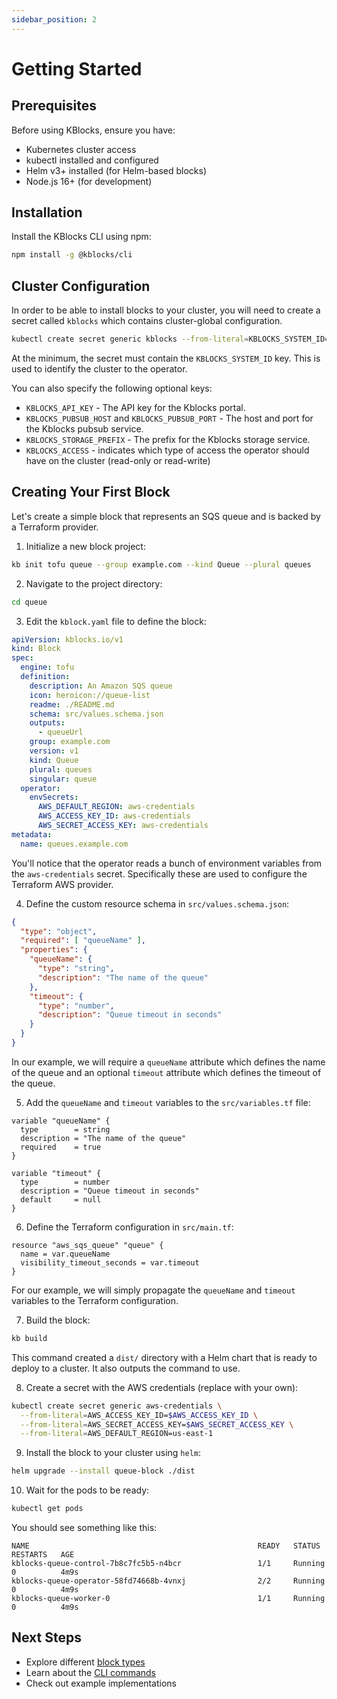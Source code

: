```yaml
---
sidebar_position: 2
---
```


# Getting Started

## Prerequisites

Before using KBlocks, ensure you have:

- Kubernetes cluster access
- kubectl installed and configured
- Helm v3+ installed (for Helm-based blocks)
- Node.js 16+ (for development)

## Installation

Install the KBlocks CLI using npm:

```bash
npm install -g @kblocks/cli
```

## Cluster Configuration

In order to be able to install blocks to your cluster, you will need to create a secret called `kblocks` which contains cluster-global configuration.

```bash
kubectl create secret generic kblocks --from-literal=KBLOCKS_SYSTEM_ID=my-cluster
```

At the minimum, the secret must contain the `KBLOCKS_SYSTEM_ID` key. This is used to identify the cluster to the operator.

You can also specify the following optional keys:

- `KBLOCKS_API_KEY` - The API key for the Kblocks portal.
- `KBLOCKS_PUBSUB_HOST` and `KBLOCKS_PUBSUB_PORT` - The host and port for the Kblocks pubsub service.
- `KBLOCKS_STORAGE_PREFIX` - The prefix for the Kblocks storage service.
- `KBLOCKS_ACCESS` - indicates which type of access the operator should have on the cluster (read-only or read-write)

## Creating Your First Block

Let's create a simple block that represents an SQS queue and is backed by a Terraform provider.

1. Initialize a new block project:

```bash
kb init tofu queue --group example.com --kind Queue --plural queues
```

2. Navigate to the project directory:

```bash
cd queue
```

3. Edit the `kblock.yaml` file to define the block:

```yaml
apiVersion: kblocks.io/v1
kind: Block
spec:
  engine: tofu
  definition:
    description: An Amazon SQS queue
    icon: heroicon://queue-list
    readme: ./README.md
    schema: src/values.schema.json
    outputs:
      - queueUrl
    group: example.com
    version: v1
    kind: Queue
    plural: queues
    singular: queue
  operator:
    envSecrets:
      AWS_DEFAULT_REGION: aws-credentials
      AWS_ACCESS_KEY_ID: aws-credentials
      AWS_SECRET_ACCESS_KEY: aws-credentials
metadata:
  name: queues.example.com
```

You'll notice that the operator reads a bunch of environment variables from the `aws-credentials`
secret. Specifically these are used to configure the Terraform AWS provider.

4. Define the custom resource schema in `src/values.schema.json`:

```json
{
  "type": "object",
  "required": [ "queueName" ],
  "properties": {
    "queueName": {
      "type": "string",
      "description": "The name of the queue"
    },
    "timeout": {
      "type": "number",
      "description": "Queue timeout in seconds"
    }
  }
}
```

In our example, we will require a `queueName` attribute which defines the name of the queue and an
optional `timeout` attribute which defines the timeout of the queue.

5. Add the `queueName` and `timeout` variables to the `src/variables.tf` file:

```hcl
variable "queueName" {
  type        = string
  description = "The name of the queue"
  required    = true
}

variable "timeout" {
  type        = number
  description = "Queue timeout in seconds"
  default     = null
}
```

6. Define the Terraform configuration in `src/main.tf`:

```hcl
resource "aws_sqs_queue" "queue" {
  name = var.queueName
  visibility_timeout_seconds = var.timeout
}
```

For our example, we will simply propagate the `queueName` and `timeout` variables to the Terraform
configuration.

7. Build the block:

```bash
kb build
```

This command created a `dist/` directory with a Helm chart that is ready to deploy to a cluster. It also
outputs the command to use.

8. Create a secret with the AWS credentials (replace with your own):

```bash
kubectl create secret generic aws-credentials \
  --from-literal=AWS_ACCESS_KEY_ID=$AWS_ACCESS_KEY_ID \
  --from-literal=AWS_SECRET_ACCESS_KEY=$AWS_SECRET_ACCESS_KEY \
  --from-literal=AWS_DEFAULT_REGION=us-east-1
```

9. Install the block to your cluster using `helm`:

```bash
helm upgrade --install queue-block ./dist
```

10. Wait for the pods to be ready:

```bash
kubectl get pods
```

You should see something like this:

```
NAME                                                   READY   STATUS    RESTARTS   AGE
kblocks-queue-control-7b8c7fc5b5-n4bcr                 1/1     Running   0          4m9s
kblocks-queue-operator-58fd74668b-4vnxj                2/2     Running   0          4m9s
kblocks-queue-worker-0                                 1/1     Running   0          4m9s
``` 

## Next Steps

- Explore different [block types](block-types/index.md)
- Learn about the [CLI commands](cli-reference.md)
- Check out example implementations 